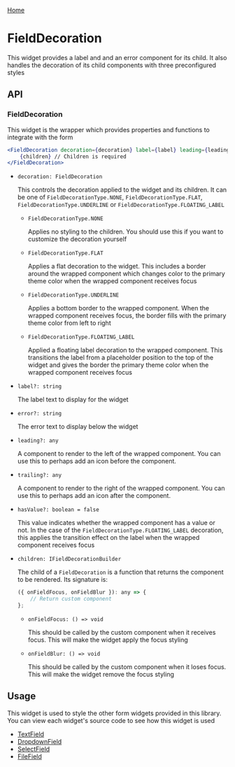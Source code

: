 [Home](../README.md)

# FieldDecoration

This widget provides a label and and an error component for its child. It also handles the
decoration of its child components with three preconfigured styles

## API

### FieldDecoration

This widget is the wrapper which provides properties and functions to integrate with the form

```jsx
<FieldDecoration decoration={decoration} label={label} leading={leading} trailing={trailing} error={error} hasValue={hasValue}>
    {children} // Children is required
</FieldDecoration>
```

-   `decoration: FieldDecoration`

    This controls the decoration applied to the widget and its children. It can be one of
    `FieldDecorationType.NONE`, `FieldDecorationType.FLAT`, `FieldDecorationType.UNDERLINE` or
    `FieldDecorationType.FLOATING_LABEL`

    -   `FieldDecorationType.NONE`

        Applies no styling to the children. You should use this if you want to customize the
        decoration yourself

    -   `FieldDecorationType.FLAT`

        Applies a flat decoration to the widget. This includes a border around the wrapped
        component which changes color to the primary theme color when the wrapped component receives
        focus

    -   `FieldDecorationType.UNDERLINE`

        Applies a bottom border to the wrapped component. When the wrapped component receives
        focus, the border fills with the primary theme color from left to right

    -   `FieldDecorationType.FLOATING_LABEL`

        Applied a floating label decoration to the wrapped component. This transitions the label
        from a placeholder position to the top of the widget and gives the border the primary theme
        color when the wrapped component receives focus

-   `label?: string`

    The label text to display for the widget

-   `error?: string`

    The error text to display below the widget

-   `leading?: any`

    A component to render to the left of the wrapped component. You can use this to perhaps add an
    icon before the component.

-   `trailing?: any`

    A component to render to the right of the wrapped component. You can use this to perhaps add an
    icon after the component.

-   `hasValue?: boolean = false`

    This value indicates whether the wrapped component has a value or not. In the case of the
    `FieldDecorationType.FLOATING_LABEL` decoration, this applies the transition effect on the
    label when the wrapped component receives focus

-   `children: IFieldDecorationBuilder`

    The child of a `FieldDecoration` is a function that returns the component to be rendered. Its
    signature is:

    ```jsx
    ({ onFieldFocus, onFieldBlur }): any => {
        // Return custom component
    };
    ```

    -   `onFieldFocus: () => void`

        This should be called by the custom component when it receives focus. This will make the
        widget apply the focus styling

    -   `onFieldBlur: () => void`

        This should be called by the custom component when it loses focus. This will make the widget
        remove the focus styling

## Usage

This widget is used to style the other form widgets provided in this library. You can view each
widget's source code to see how this widget is used

-   [TextField](../src/form/text-field/index.tsx)
-   [DropdownField](../src/form/dropdown-field/index.tsx)
-   [SelectField](../src/form/select-field/index.tsx)
-   [FileField](../src/form/file-field/index.tsx)
